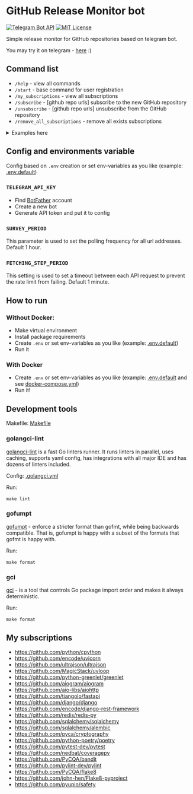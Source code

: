 # GitHub Release Monitor bot

[![Telegram Bot API](https://img.shields.io/badge/Telegram%20Bot%20API-7.1-blue.svg?style=flat-square&logo=telegram)](https://core.telegram.org/bots/api)
[![MIT License](https://img.shields.io/pypi/l/aiogram.svg?style=flat-square)](https://opensource.org/licenses/MIT)

Simple release monitor for GitHub repositories based on telegram bot.

You may try it on telegram - [here](http://t.me/github_release_monitor_bot) :)

## Command list

- `/help` - view all commands
- `/start` - base command for user registration
- `/my_subscriptions` - view all subscriptions
- `/subscribe` - \[github repo urls] subscribe to the new GitHub repository
- `/unsubscribe` - \[github repo urls] unsubscribe from the GitHub repository
- `/remove_all_subscriptions` - remove all exists subscriptions

<details><summary>Examples here</summary>
<code>/subscribe https://github.com/sqlalchemy/sqlalchemy</code>

FYI: bot will send you info about updates automatically.

![subscribe_example.jpg](assets/subscribe_example.jpg)

![fetch_example.jpg](assets/fetch_example.jpg)

</details>

## Config and environments variable

Config based on `.env` creation or set env-variables as you like (example: [.env.default](.env.default))

### `TELEGRAM_API_KEY`

- Find [BotFather](https://t.me/BotFather) account
- Create a new bot
- Generate API token and put it to config

### `SURVEY_PERIOD`

This parameter is used to set the polling frequency for all url addresses. Default 1 hour.

### `FETCHING_STEP_PERIOD`

This setting is used to set a timeout between each API request to prevent the rate limit from failing. Default 1 minute.

## How to run

### Without Docker:

- Make virtual environment
- Install package requirements
- Create `.env` or set env-variables as you like (example: [.env.default](.env.default))
- Run it

### With Docker

- Create `.env` or set env-variables as you like (example: [.env.default](.env.default)
  and see [docker-compose.yml](docker-compose.yml))
- Run it!

## Development tools

Makefile: [Makefile](Makefile)

### golangci-lint

[golangci-lint](https://github.com/golangci/golangci-lint) is a fast Go linters runner. It runs linters in parallel,
uses caching, supports yaml config, has integrations with all major IDE and has dozens of linters included.

Config: [.golangci.yml](.golangci.yml)

Run:

```shell
make lint
```

### gofumpt

[gofumpt](https://github.com/mvdan/gofumpt) - enforce a stricter format than gofmt, while being backwards compatible.
That is,
gofumpt is happy with a subset of the formats that gofmt is happy with.

Run:

```shell
make format
```

### gci

[gci](https://github.com/daixiang0/gci) - is a tool that controls Go package import order and makes it always
deterministic.

Run:

```shell
make format
```

## My subscriptions

- https://github.com/python/cpython
- https://github.com/encode/uvicorn
- https://github.com/ultrajson/ultrajson
- https://github.com/MagicStack/uvloop
- https://github.com/python-greenlet/greenlet
- https://github.com/aiogram/aiogram
- https://github.com/aio-libs/aiohttp
- https://github.com/tiangolo/fastapi
- https://github.com/django/django
- https://github.com/encode/django-rest-framework
- https://github.com/redis/redis-py
- https://github.com/sqlalchemy/sqlalchemy
- https://github.com/sqlalchemy/alembic
- https://github.com/pyca/cryptography
- https://github.com/python-poetry/poetry
- https://github.com/pytest-dev/pytest
- https://github.com/nedbat/coveragepy
- https://github.com/PyCQA/bandit
- https://github.com/pylint-dev/pylint
- https://github.com/PyCQA/flake8
- https://github.com/john-hen/Flake8-pyproject
- https://github.com/pyupio/safety